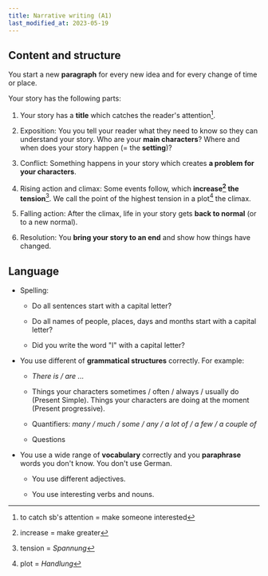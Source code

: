 ```yaml
---
title: Narrative writing (A1)
last_modified_at: 2023-05-19
---
```


## Content and structure

You start a new **paragraph** for every new idea and for every change of time or
place.

Your story has the following parts:

1. Your story has a **title** which catches the reader's
attention[^catchattention].

2. Exposition: You you tell your reader what they need to know so they can
understand your story. Who are your **main characters**? Where and when does
your story happen (= the **setting**)?

3. Conflict: Something happens in your story which creates **a problem for your
characters**.

4. Rising action and climax: Some events follow, which **increase[^increase]
the tension**[^tension]. We call the point of the highest tension in a
plot[^plot] the climax.

5. Falling action: After the climax, life in your story gets **back to normal** (or
to a new normal).

6. Resolution: You **bring your story to an end** and show how things have changed.

## Language

- Spelling:

  - Do all sentences start with a capital letter?

  - Do all names of people, places, days and months start with a capital
  letter?

  - Did you write the word "I" with a capital letter?

- You use different of **grammatical structures** correctly. For example:

  - _There is / are ..._

  - Things your characters sometimes / often / always / usually do (Present
  Simple). Things your characters are doing at the moment (Present
  progressive).

  - Quantifiers: _many / much / some / any / a lot of / a few / a couple of_

  - Questions

- You use a wide range of **vocabulary** correctly and you **paraphrase** words
you don't know. You don't use German.

  - You use different adjectives.

  - You use interesting verbs and nouns.

[^catchattention]: to catch sb's attention = make someone interested

[^increase]: increase = make greater

[^tension]: tension = _Spannung_

[^plot]: plot = _Handlung_
